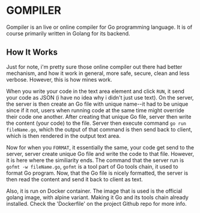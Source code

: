 # GOMPILER

Gompiler is an live or online compiler for Go programming language. It is of course primarily written in Golang for its backend.

## How It Works

Just for note, i'm pretty sure those online compiler out there had better mechanism, and how it work in general, more safe, secure, clean and less verbose. However, this is how mines work.

When you write your code in the text area element and click `RUN`, it send your code as JSON (i have no idea why i didn't just use text). On the server, the server is then create an Go file with unique name--it had to be unique since if it not, users when running code at the same time might override their code one another. After creating that unique Go file, server then write the content (your code) to the file. Server then execute command `go run fileName.go`, which the output of that command is then send back to client, which is then rendered in the output text area.

Now for when you `FORMAT`, it essentially the same, your code get send to the server, server create unique Go file and write the code to that file. However, it is here where the similiarity ends. The command that the server run is `gofmt -w fileName.go`, `gofmt` is a tool part of Go tools chain, it used to format Go program. Now, that the Go file is nicely formatted, the server is then read the content and send it back to client as text.

Also, it is run on Docker container. The image that is used is the official golang image, with alpine variant. Making it Go and its tools chain already installed. Check the 'Dockerfile' on the project Github repo for more info.
